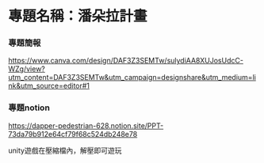 # 專題名稱：潘朵拉計畫  
### 專題簡報  
https://www.canva.com/design/DAF3Z3SEMTw/sulydiAA8XUJosUdcC-WZg/view?utm_content=DAF3Z3SEMTw&utm_campaign=designshare&utm_medium=link&utm_source=editor#1  
### 專題notion  
https://dapper-pedestrian-628.notion.site/PPT-73da79b912e64cf79f68c524db248e78  

unity遊戲在壓縮檔內，解壓即可遊玩
